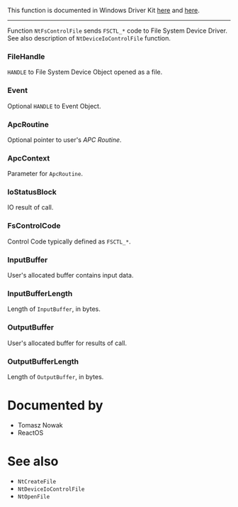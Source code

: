 This function is documented in Windows Driver Kit [here](https://learn.microsoft.com/en-us/windows-hardware/drivers/ddi/ntifs/nf-ntifs-ntfscontrolfile) and [here](https://learn.microsoft.com/en-us/windows-hardware/drivers/ddi/ntifs/nf-ntifs-zwfscontrolfile).

---

Function `NtFsControlFile` sends `FSCTL_*` code to File System Device Driver. See also description of `NtDeviceIoControlFile` function.

### FileHandle

`HANDLE` to File System Device Object opened as a file.

### Event

Optional `HANDLE` to Event Object.

### ApcRoutine

Optional pointer to user's *APC Routine*.

### ApcContext

Parameter for `ApcRoutine`.

### IoStatusBlock

IO result of call.

### FsControlCode

Control Code typically defined as `FSCTL_*`.

### InputBuffer

User's allocated buffer contains input data.

### InputBufferLength

Length of `InputBuffer`, in bytes.

### OutputBuffer

User's allocated buffer for results of call.

### OutputBufferLength

Length of `OutputBuffer`, in bytes.

# Documented by

* Tomasz Nowak
* ReactOS

# See also

* `NtCreateFile`
* `NtDeviceIoControlFile`
* `NtOpenFile`
